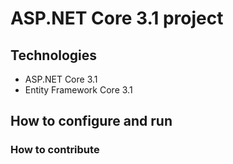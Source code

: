 # ASP.NET Core 3.1 project
## Technologies
- ASP.NET Core 3.1
- Entity Framework Core 3.1
## How to configure and run
### How to contribute
